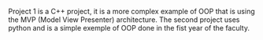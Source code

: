 Project 1 is a C++ project, it is a more complex example of OOP that is using the MVP (Model View Presenter) architecture. The second project uses python and is a simple exemple of OOP done in the fist year of the faculty.
